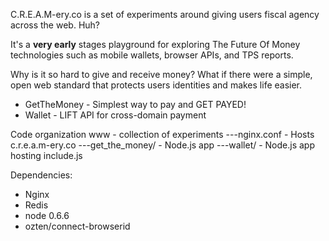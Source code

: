 C.R.E.A.M-ery.co is a set of experiments around giving users 
fiscal agency across the web. Huh?

It's a **very early** stages playground for exploring
The Future Of Money technologies such as mobile wallets,
browser APIs, and TPS reports.

Why is it so hard to give and receive money? What if there were
a simple, open web standard that protects users identities and
makes life easier.

* GetTheMoney - Simplest way to pay and GET PAYED!
* Wallet - LIFT API for cross-domain payment

Code organization
    www - collection of experiments
    \---nginx.conf - Hosts c.r.e.a.m-ery.co 
    \---get_the_money/ - Node.js app
    \---wallet/ - Node.js app hosting include.js

Dependencies:

* Nginx
* Redis
* node 0.6.6
* ozten/connect-browserid